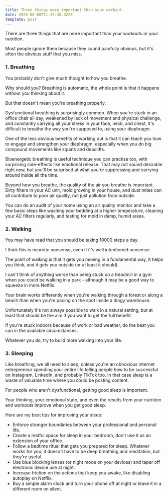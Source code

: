 ```yaml
---
title: Three things more important than your workout
date: 2020-06-08T11:35:30.322Z
template: post
---
```

There are three things that are more important than your workouts or your nutrition.

Most people ignore them because they sound painfully obvious, but it's often the obvious stuff that you miss.
 
### 1. Breathing

You probably don't give much thought to how you breathe.

Why should you? Breathing is automatic, the whole point is that it happens without you thinking about it.

But that doesn't mean you're breathing properly.

Dysfunctional breathing is surprisingly common. When you're stuck in an office chair all day, weakened by lack of movement and physical challenge, and constantly carrying all your stress in your face, neck, and chest, it's difficult to breathe the way you're supposed to, using your diaphragm.

One of the less obvious benefits of working out is that it can teach you how to engage and strengthen your diaphragm, especially when you do big compound movements like squats and deadlifts.

Bioenergetic breathing is useful technique you can practise too, with surprising side-effects like emotional release. That may not sound desirable right now, but you'll be surprised at what you're suppressing and carrying around inside all the time.

Beyond how you breathe, the quality of the air you breathe is important. Dirty filters in your AC unit, mold growing in your house, and dust mites can all contribute to poor air quality, not just pollution from outside.

You can do an audit of your home using an air quality monitor and take a few basic steps like washing your bedding at a higher temperature, cleaning your AC filters regularly, and testing for mold in damp, humid areas.

### 2. Walking

You may have read that you should be taking 10000 steps a day.

I think this is neurotic nonsense, even if it's well intentioned nonsense.

The point of walking is that it gets you moving in a fundamental way, it helps you think, and it gets you outside (or at least it should).

I can't think of anything worse than being stuck on a treadmill in a gym when you could be walking in a park - although it may be a good way to squeeze in more Netflix.

Your brain works differently when you're walking through a forest or along a beach than when you're pacing on the spot inside a dingy warehouse.

Unfortunately it's not always possible to walk in a natural setting, but at least that should be the aim if you want to get the full benefit.

If you're stuck indoors because of work or bad weather, do the best you can in the available circumstances.

Whatever you do, try to build more walking into your life.

### 3. Sleeping

Like breathing, we all need to sleep, unless you're an obnoxious internet entrepreneur spending your entire life telling people how to be successful on Instagram, LinkedIn, and probably TikTok too. In that case sleep is a waste of valuable time where you could be posting content.

For people who aren't dysfunctional, getting good sleep is important.

Your thinking, your emotional state, and even the results from your nutrition and workouts improve when you get good sleep.

Here are my best tips for improving your sleep:
* Enforce stronger boundaries between your professional and personal life.
* Create a restful space for sleep in your bedroom, don't use it as an extension of your office.
* Follow a bedtime ritual that gets you prepared for sleep. Whatever works for you, it doesn't have to be deep breathing and meditation, but they're useful.
* Use blue blocking lenses (or night mode on your devices) and taper off electronic device use at night.
* Increase friction on the actions that keep you awake, like disabling autoplay on Netflix.
* Buy a simple alarm clock and turn your phone off at night or leave it in a different room on silent.